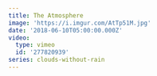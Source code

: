 ```yaml
---
title: The Atmosphere
image: 'https://i.imgur.com/AtTp51M.jpg'
date: '2018-06-10T05:00:00.000Z'
video:
  type: vimeo
  id: '277820939'
series: clouds-without-rain
---
```


